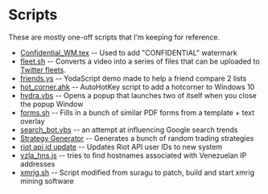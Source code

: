 # Scripts
These are mostly one-off scripts that I'm keeping for reference.

- [Confidential_WM.tex](Confidential_WM.tex) -- Used to add "CONFIDENTIAL" watermark
- [fleet.sh](fleet.sh) -- Converts a video into a series of files that can be uploaded to [Twitter fleets](https://techcrunch.com/2021/08/03/twitter-fleets-rip/).
- [friends.ys](friend_comparator.ys) -- YodaScript demo made to help a friend compare 2 lists
- [hot_corner.ahk](hot_corner.ahk) -- AutoHotKey script to add a hotcorner to Windows 10
- [hydra.vbs](hydra.vbs) -- Opens a popup that launches two of itself when you close the popup Window
- [forms.sh](populate_forms.sh) -- Fills in a bunch of similar PDF forms from a template + text overlay
- [search_bot.vbs](search_bot.vbs) -- an attempt at influencing Google search trends
- [Strategy Generator](strategy_gen.js) -- Generates a bunch of random trading strategies
- [riot api id update](update_riotapi_ids.js) -- Updates Riot API user IDs to new system
- [vzla_hns.js](vzla_hns.js) -- tries to find hostnames associated with Venezuelan IP addresses
- [xmrig.sh](xmrig.sh) -- Script modified from suragu to patch, build and start xmrig mining software
